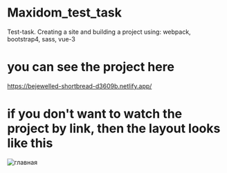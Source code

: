 # Maxidom_test_task
Test-task. Creating a site and building a project using: webpack, bootstrap4, sass, vue-3

# you can see the project here
https://bejewelled-shortbread-d3609b.netlify.app/

# if you don't want to watch the project by link, then the layout looks like this
![главная](https://github.com/LilysPictures/Test-task__from__Maksidom/assets/87022711/61654c4e-e707-4a82-980d-ba78fecde97c)
